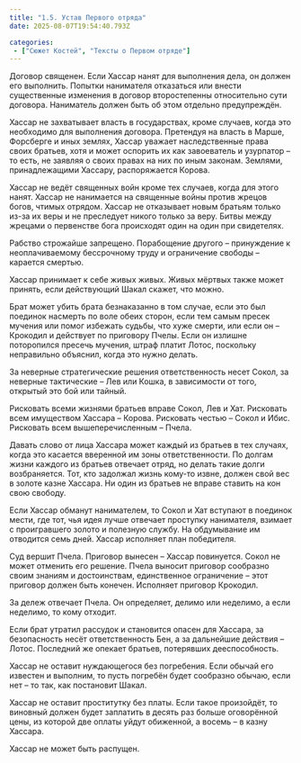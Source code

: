 ```yaml
---
title: "1.5. Устав Первого отряда"
date: 2025-08-07T19:54:40.793Z

categories:
 - ["Сюжет Костей", "Тексты о Первом отряде"]
---
```


Договор священен. Если Хассар нанят для выполнения дела, он должен его
выполнить. Попытки нанимателя отказаться или внести существенные
изменения в договор второстепенны относительно сути договора. Наниматель
должен быть об этом отдельно предупреждён.

Хассар не захватывает власть в государствах, кроме случаев, когда это
необходимо для выполнения договора. Претендуя на власть в Марше,
Форсберге и иных землях, Хассар уважает наследственные права своих
братьев, хотя и может оспорить их как завоеватель и узурпатор – то есть,
не заявляя о своих правах на них по иным законам. Землями,
принадлежащими Хассару, распоряжается Корова.

Хассар не ведёт священных войн кроме тех случаев, когда для этого нанят.
Хассар не нанимается на священные войны против жрецов богов, чтимых
отрядом. Хассар не отказывает новым братьям только из-за их веры и не
преследует никого только за веру. Битвы между жрецами о первенстве бога
происходят один на один при свидетелях.

Рабство строжайше запрещено. Порабощение другого – принуждение к
неоплачиваемому бессрочному труду и ограничение свободы – карается
смертью.

Хассар принимает к себе живых живых. Живых мёртвых также может принять,
если действующий Шакал скажет, что можно.

Брат может убить брата безнаказанно в том случае, если это был поединок
насмерть по воле обеих сторон, если тем самым пресек мучения или помог
избежать судьбы, что хуже смерти, или если он – Крокодил и действует по
приговору Пчелы. Если он излишне поторопился пресечь мучения, штраф
платит Лотос, поскольку неправильно объяснил, когда это нужно делать.

За неверные стратегические решения ответственность несет Сокол, за
неверные тактические – Лев или Кошка, в зависимости от того, открытый
это бой или тайный.

Рисковать всеми жизнями братьев вправе Сокол, Лев и Хат. Рисковать всем
имуществом Хассара – Корова. Рисковать честью – Сокол и Ибис. Рисковать
всем вышеперечисленным – Пчела.

Давать слово от лица Хассара может каждый из братьев в тех случаях,
когда это касается вверенной им зоны ответственности. По долгам жизни
каждого из братьев отвечает отряд, но делать такие долги возбраняется.
Тот, кто задолжал жизнь кому-то извне, должен свой вес в золоте казне
Хассара. Ни один из братьев не вправе ставить на кон свою свободу.

Если Хассар обманут нанимателем, то Сокол и Хат вступают в поединок
мести, где тот, чья идея лучше отвечает проступку нанимателя, взимает с
проигравшего золото и полезную службу. На обдумывание им отводится семь
дней. Хассар исполняет план победителя.

Суд вершит Пчела. Приговор вынесен – Хассар повинуется. Сокол не может
отменить его решение. Пчела выносит приговор сообразно своим знаниям и
достоинствам, единственное ограничение – этот приговор должен быть
конечен. Исполняет приговор Крокодил.

За дележ отвечает Пчела. Он определяет, делимо или неделимо, а если
неделимо, то кому отходит.

Если брат утратил рассудок и становится опасен для Хассара, за
безопасность несёт ответственность Бен, а за дальнейшие действия –
Лотос. Последний же опекает братьев, потерявших дееспособность.

Хассар не оставит нуждающегося без погребения. Если обычай его известен
и выполним, то пусть погребён будет сообразно обычаю, если нет – то так,
как постановит Шакал.

Хассар не оставит проститутку без платы. Если такое произойдёт, то
виновный должен будет заплатить в десять раз больше оговорённой цены, из
которой две оплаты уйдут обиженной, а восемь – в казну Хассара.

Хассар не может быть распущен.
